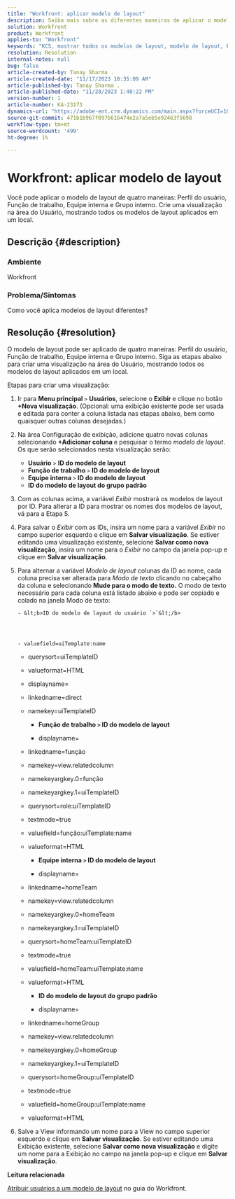 ```yaml
---
title: "Workfront: aplicar modelo de layout"
description: Saiba mais sobre as diferentes maneiras de aplicar o modelo de layout.
solution: Workfront
product: Workfront
applies-to: "Workfront"
keywords: "KCS, mostrar todos os modelos de layout, modelo de layout, Perfil do usuário, Função de trabalho, Equipe interna, Grupo inicial, Workfront"
resolution: Resolution
internal-notes: null
bug: false
article-created-by: Tanay Sharma .
article-created-date: "11/17/2023 10:35:09 AM"
article-published-by: Tanay Sharma .
article-published-date: "11/28/2023 1:40:22 PM"
version-number: 1
article-number: KA-23173
dynamics-url: "https://adobe-ent.crm.dynamics.com/main.aspx?forceUCI=1&pagetype=entityrecord&etn=knowledgearticle&id=4d4a34f8-3485-ee11-8179-6045bd006704"
source-git-commit: 471b1b967f097b616474e2a7a5eb5e92463f5698
workflow-type: tm+mt
source-wordcount: '499'
ht-degree: 1%

---
```


# Workfront: aplicar modelo de layout


Você pode aplicar o modelo de layout de quatro maneiras: Perfil do usuário, Função de trabalho, Equipe interna e Grupo interno. Crie uma visualização na área do Usuário, mostrando todos os modelos de layout aplicados em um local.

## Descrição {#description}


### Ambiente

Workfront



### Problema/Sintomas

Como você aplica modelos de layout diferentes?


## Resolução {#resolution}


O modelo de layout pode ser aplicado de quatro maneiras: Perfil do usuário, Função de trabalho, Equipe interna e Grupo interno. Siga as etapas abaixo para criar uma visualização na área do Usuário, mostrando todos os modelos de layout aplicados em um local.

Etapas para criar uma visualização:

1. Ir para <b>Menu principal </b>`>`  <b>Usuários</b>, selecione o <b>Exibir </b>e clique no botão <b>+Nova visualização</b>. (Opcional: uma exibição existente pode ser usada e editada para conter a coluna listada nas etapas abaixo, bem como quaisquer outras colunas desejadas.)
2. Na área Configuração de exibição, adicione quatro novas colunas selecionando <b>+Adicionar coluna </b>e pesquisar o termo *modelo de layout*. Os que serão selecionados nesta visualização serão:

   - <b>Usuário</b> `>`  <b>ID do modelo de layout</b>
   - <b>Função de trabalho </b>`>`  <b>ID do modelo de layout</b>
   - <b>Equipe interna </b>`>`  <b>ID do modelo de layout</b>
   - <b>ID do modelo de layout do grupo padrão</b>
3. Com as colunas acima, a variável *Exibir* mostrará os modelos de layout por ID. Para alterar a ID para mostrar os nomes dos modelos de layout, vá para a Etapa 5.
4. Para salvar o *Exibir* com as IDs, insira um nome para a variável *Exibir* no campo superior esquerdo e clique em <b>Salvar visualização</b>. Se estiver editando uma visualização existente, selecione <b>Salvar como nova visualização</b>, insira um nome para o *Exibir* no campo da janela pop-up e clique em <b>Salvar visualização</b>.
5. Para alternar a variável *Modelo de layout* colunas da ID ao nome, cada coluna precisa ser alterada para *Modo de texto* clicando no cabeçalho da coluna e selecionando <b>Mude para o modo de texto.</b>
O modo de texto necessário para cada coluna está listado abaixo e pode ser copiado e colado na janela Modo de texto:





       - &lt;b>ID do modelo de layout do usuário `>`&lt;/b> 
       
       
       
       
       - valuefield=uiTemplate:name
       
   - querysort=uiTemplateID
   - valueformat=HTML
   - displayname=
   - linkedname=direct
   - namekey=uiTemplateID




      - <b>Função de trabalho `>`  ID do modelo de layout </b>




      - displayname=
   - linkedname=função
   - namekey=view.relatedcolumn
   - namekeyargkey.0=função
   - namekeyargkey.1=uiTemplateID
   - querysort=role:uiTemplateID
   - textmode=true
   - valuefield=função:uiTemplate:name
   - valueformat=HTML




      - <b>Equipe interna `>`  ID do modelo de layout</b>




      - displayname=
   - linkedname=homeTeam
   - namekey=view.relatedcolumn
   - namekeyargkey.0=homeTeam
   - namekeyargkey.1=uiTemplateID
   - querysort=homeTeam:uiTemplateID
   - textmode=true
   - valuefield=homeTeam:uiTemplate:name
   - valueformat=HTML




      - <b>ID do modelo de layout do grupo padrão </b>




      - displayname=
   - linkedname=homeGroup
   - namekey=view.relatedcolumn
   - namekeyargkey.0=homeGroup
   - namekeyargkey.1=uiTemplateID
   - querysort=homeGroup:uiTemplateID
   - textmode=true
   - valuefield=homeGroup:uiTemplate:name
   - valueformat=HTML
6. Salve a View informando um nome para a View no campo superior esquerdo e clique em <b>Salvar visualização</b>. Se estiver editando uma Exibição existente, selecione <b>Salvar como nova visualização</b> e digite um nome para a Exibição no campo na janela pop-up e clique em <b>Salvar visualização</b>.


<b>Leitura relacionada</b>

[Atribuir usuários a um modelo de layout](https://experienceleague.adobe.com/docs/workfront/using/administration-and-setup/customize/layout-templates/assign-users-to-layout-template.html) no guia do Workfront.
